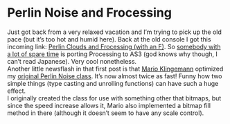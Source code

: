 <!--
  id: 326
  date: 2008-07-31T17:10:33
  modified: 2012-07-03T16:06:58
  slug: perlin-noise-and-frocessing
  type: post
  excerpt: <p>Just got back from a very relaxed vacation and I&#8217;m trying to pick up the old pace (but it&#8217;s too hot and humid here). Back at the old console I got this incoming link: Perlin Clouds and Frocessing (with an F). So somebody with a lot of spare time is porting Processing to AS3 (god [&hellip;]</p>
  categories: code, Flash, Processing, ActionScript
  tags: Mario Klingemann, Perlin Clouds, Perlin Noise
  inCv: 
  inPortfolio: 
  dateFrom: 
  dateTo: 
-->

# Perlin Noise and Frocessing

<p>Just got back from a very relaxed vacation and I&#8217;m trying to pick up the old pace (but it&#8217;s too hot and humid here). Back at the old console I got this incoming link: <a href="http://nodename.com/blog/2008/07/11/perlin-clouds-and-frocessing-with-an-f/">Perlin Clouds and Frocessing (with an F)</a>. So <a href="http://nutsu.com/blog/">somebody with a lot of spare time</a> is porting Processing to AS3 (god knows why though, I can&#8217;t read Japanese). Very cool nonetheless.<br />
Another little newsflash in that first post is that <a href="http://www.quasimondo.com/archives/000672.php">Mario Klingemann</a> optimized my <a href="/perlin-noise-in-as3/">original Perlin Noise class</a>. It&#8217;s now almost twice as fast! Funny how two simple things (type casting and unrolling functions) can have such a huge effect.<br />
I originally created the class for use with something other that bitmaps, but since the speed increase allows it, Mario also implemented a bitmap fill method in there (although it doesn&#8217;t seem to have any scale control).</p>